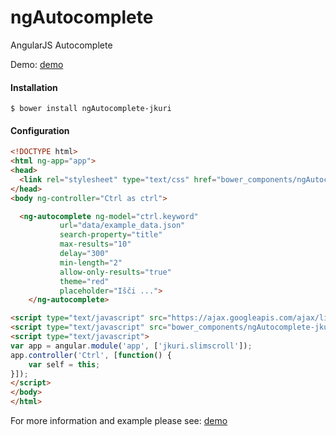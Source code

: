 # ngAutocomplete
AngularJS Autocomplete

Demo: [demo](http://demo.jankuri.com/ngAutocomplete)

#### Installation
    $ bower install ngAutocomplete-jkuri
    
#### Configuration

```html
<!DOCTYPE html>
<html ng-app="app">
<head>
  <link rel="stylesheet" type="text/css" href="bower_components/ngAutocomplete-jkuri/src/css/ngAutocomplete.css">
</head>
<body ng-controller="Ctrl as ctrl">

  <ng-autocomplete ng-model="ctrl.keyword"
		   url="data/example_data.json"
		   search-property="title"
		   max-results="10"
		   delay="300"
		   min-length="2"
		   allow-only-results="true"
		   theme="red"
		   placeholder="Išči ...">
	</ng-autocomplete>

<script type="text/javascript" src="https://ajax.googleapis.com/ajax/libs/angularjs/1.4.0/angular.min.js"></script>
<script type="text/javascript" src="bower_components/ngAutocomplete-jkuri/src/js/ngAutocomplete.min.js"></script>
<script type="text/javascript">
var app = angular.module('app', ['jkuri.slimscroll']);
app.controller('Ctrl', [function() {
	var self = this;
}]);
</script>
</body>
</html>
``` 

For more information and example please see: [demo](http://demo.jankuri.com/ngAutocomplete)
